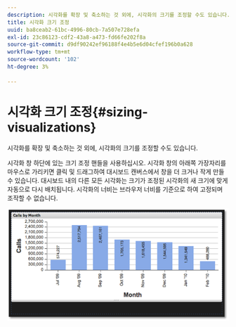 ```yaml
---
description: 시각화를 확장 및 축소하는 것 외에, 시각화의 크기를 조정할 수도 있습니다.
title: 시각화 크기 조정
uuid: ba8ceab2-61bc-4996-80cb-7a507e728efa
exl-id: 23c86123-cdf2-43a8-a473-fd66fe202f8a
source-git-commit: d9df90242ef96188f4e4b5e6d04cfef196b0a628
workflow-type: tm+mt
source-wordcount: '102'
ht-degree: 3%

---
```


# 시각화 크기 조정{#sizing-visualizations}

시각화를 확장 및 축소하는 것 외에, 시각화의 크기를 조정할 수도 있습니다.

시각화 창 하단에 있는 크기 조정 핸들을 사용하십시오. 시각화 창의 아래쪽 가장자리를 마우스로 가리키면 클릭 및 드래그하여 대시보드 캔버스에서 창을 더 크거나 작게 만들 수 있습니다. 대시보드 내의 다른 모든 시각화는 크기가 조정된 시각화의 새 크기에 맞게 자동으로 다시 배치됩니다. 시각화의 너비는 브라우저 너비를 기준으로 하여 고정되며 조작할 수 없습니다.

![](assets/size_visual.png)
